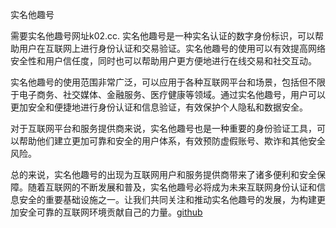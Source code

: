 实名他趣号

需要实名他趣号网址k02.cc. 实名他趣号是一种实名认证的数字身份标识，可以帮助用户在互联网上进行身份认证和交易验证。实名他趣号的使用可以有效提高网络安全性和用户信任度，同时也可以帮助用户更方便地进行在线交易和社交互动。

实名他趣号的使用范围非常广泛，可以应用于各种互联网平台和场景，包括但不限于电子商务、社交媒体、金融服务、医疗健康等领域。通过实名他趣号，用户可以更加安全和便捷地进行身份认证和信息验证，有效保护个人隐私和数据安全。

对于互联网平台和服务提供商来说，实名他趣号也是一种重要的身份验证工具，可以帮助他们建立更加可靠和安全的用户体系，有效预防虚假账号、欺诈和其他安全风险。

总的来说，实名他趣号的出现为互联网用户和服务提供商带来了诸多便利和安全保障。随着互联网的不断发展和普及，实名他趣号必将成为未来互联网身份认证和信息安全的重要基础设施之一。让我们共同关注和推动实名他趣号的发展，为构建更加安全可靠的互联网环境贡献自己的力量。[github](https://github.com)